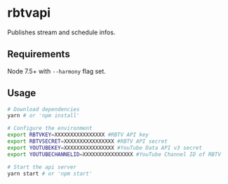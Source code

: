 # rbtvapi
Publishes stream and schedule infos.

## Requirements
Node 7.5+ with ```--harmony``` flag set.

## Usage
```bash
# Download dependencies
yarn # or 'npm install'

# Configure the environment
export RBTVKEY=XXXXXXXXXXXXXXXX #RBTV API key
export RBTVSECRET=XXXXXXXXXXXXXXXX #RBTV API secret
export YOUTUBEKEY=XXXXXXXXXXXXXXXX #YouTube Data API v3 secret
export YOUTUBECHANNELID=XXXXXXXXXXXXXXXX #YouTube Channel ID of RBTV

# Start the api server
yarn start # or 'npm start'
```

